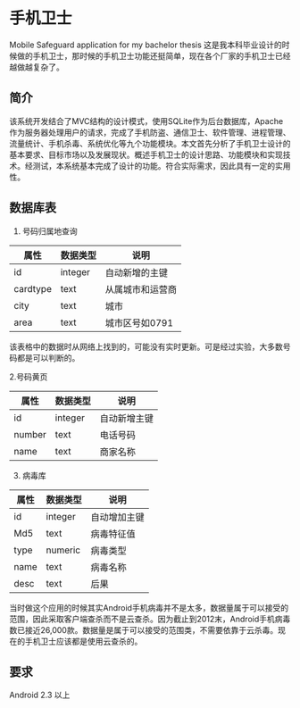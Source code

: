 # 手机卫士

Mobile Safeguard application for my bachelor thesis
这是我本科毕业设计的时候做的手机卫士，那时候的手机卫士功能还挺简单，现在各个厂家的手机卫士已经越做越复杂了。

## 简介
该系统开发结合了MVC结构的设计模式，使用SQLite作为后台数据库，Apache作为服务器处理用户的请求，完成了手机防盗、通信卫士、软件管理、进程管理、流量统计、手机杀毒、系统优化等九个功能模块。本文首先分析了手机卫士设计的基本要求、目标市场以及发展现状。概述手机卫士的设计思路、功能模块和实现技术。经测试，本系统基本完成了设计的功能。符合实际需求，因此具有一定的实用性。

## 数据库表
1. 号码归属地查询

|属性|数据类型|说明|
|---|---|---|
|id|integer|自动新增的主键|
|cardtype|text|从属城市和运营商|
|city|text|城市|
|area|text|城市区号如0791|
该表格中的数据时从网络上找到的，可能没有实时更新。可是经过实验，大多数号码都是可以判断的。

2.号码黄页

|属性|数据类型|说明|
|---|---|---|
|id|integer|自动新增主键|
|number|text|电话号码|
|name|text|商家名称|

3. 病毒库

|属性|数据类型|说明|
|---|---|---|
|id|integer|自动增加主键|
|Md5|text|病毒特征值|
|type|numeric|病毒类型|
|name|text|病毒名称|
|desc|text|后果|

当时做这个应用的时候其实Android手机病毒并不是太多，数据量属于可以接受的范围，因此采取客户端查杀而不是云查杀。因为截止到2012末，Android手机病毒数已接近26,000款。数据量是属于可以接受的范围类，不需要依靠于云杀毒。现在的手机卫士应该都是使用云查杀的。
## 要求
 Android 2.3 以上






